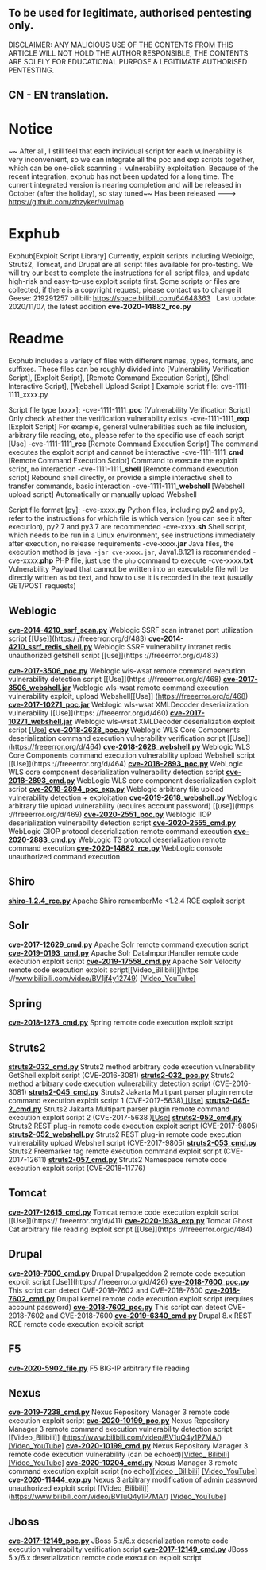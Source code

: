 ## To be used for legitimate, authorised pentesting only.
DISCLAIMER: ANY MALICIOUS USE OF THE CONTENTS FROM THIS ARTICLE 
WILL NOT HOLD THE AUTHOR RESPONSIBLE, THE CONTENTS ARE SOLELY FOR
EDUCATIONAL PURPOSE & LEGITIMATE AUTHORISED PENTESTING.
## CN - EN translation.

# Notice
~~ After all, I still feel that each individual script for each vulnerability is very inconvenient, so we can integrate all the poc and exp scripts together, which can be one-click scanning + vulnerability exploitation. Because of the recent integration, exphub has not been updated for a long time. The current integrated version is nearing completion and will be released in October (after the holiday), so stay tuned~~
Has been released ---> https://github.com/zhzyker/vulmap

# Exphub
Exphub[Exploit Script Library] 
Currently, exploit scripts including Webloigc, Struts2, Tomcat, and Drupal are all script files available for pro-testing. We will try our best to complete the instructions for all script files, and update high-risk and easy-to-use exploit scripts first.
Some scripts or files are collected, if there is a copyright request, please contact us to change it
Geese: 219291257
bilibili: https://space.bilibili.com/64648363
 
Last update: 2020/11/07, the latest addition **cve-2020-14882_rce.py**

# Readme
Exphub includes a variety of files with different names, types, formats, and suffixes. These files can be roughly divided into [Vulnerability Verification Script], [Exploit Script], [Remote Command Execution Script], [Shell Interactive Script], [Webshell Upload Script ]
Example script file: cve-1111-1111_xxxx.py

Script file type [xxxx]:
-cve-1111-1111_**poc** [Vulnerability Verification Script] Only check whether the verification vulnerability exists
-cve-1111-1111_**exp** [Exploit Script] For example, general vulnerabilities such as file inclusion, arbitrary file reading, etc., please refer to the specific use of each script [Use]
-cve-1111-1111_**rce** [Remote Command Execution Script] The command executes the exploit script and cannot be interactive
-cve-1111-1111_**cmd** [Remote Command Execution Script] Command to execute the exploit script, no interaction
-cve-1111-1111_**shell** [Remote command execution script] Rebound shell directly, or provide a simple interactive shell to transfer commands, basic interaction
-cve-1111-1111_**webshell** [Webshell upload script] Automatically or manually upload Webshell

Script file format [py]:
-cve-xxxx.**py** Python files, including py2 and py3, refer to the instructions for which file is which version (you can see it after execution), py2.7 and py3.7 are recommended
-cve-xxxx.**sh** Shell script, which needs to be run in a Linux environment, see instructions immediately after execution, no release requirements
-cve-xxxx.**jar** Java files, the execution method is `java -jar cve-xxxx.jar`, Java1.8.121 is recommended
-cve-xxxx.**php** PHP file, just use the `php` command to execute
-cve-xxxx.**txt** Vulnerability Payload that cannot be written into an executable file will be directly written as txt text, and how to use it is recorded in the text (usually GET/POST requests)

## Weblogic
[**cve-2014-4210_ssrf_scan.py**](https://github.com/zhzyker/exphub/blob/master/weblogic/) Weblogic SSRF scan intranet port utilization script [[Use]](https:/ /freeerror.org/d/483)
[**cve-2014-4210_ssrf_redis_shell.py**](https://github.com/zhzyker/exphub/blob/master/weblogic/) Weblogic SSRF vulnerability intranet redis unauthorized getshell script [[use]](https ://freeerror.org/d/483)

[**cve-2017-3506_poc.py**](https://github.com/zhzyker/exphub/blob/master/weblogic/) Weblogic wls-wsat remote command execution vulnerability detection script [[Use]](https ://freeerror.org/d/468)
[**cve-2017-3506_webshell.jar**](https://github.com/zhzyker/exphub/blob/master/weblogic/) Weblogic wls-wsat remote command execution vulnerability exploit, upload Webshell[[Use]] (https://freeerror.org/d/468)
[**cve-2017-10271_poc.jar**](https://github.com/zhzyker/exphub/blob/master/weblogic/) Weblogic wls-wsat XMLDecoder deserialization vulnerability [[Use]](https: //freeerror.org/d/460)
[**cve-2017-10271_webshell.jar**](https://github.com/zhzyker/exphub/blob/master/weblogic/) Weblogic wls-wsat XMLDecoder deserialization exploit script [[Use]]( https://freeerror.org/d/460)
[**cve-2018-2628_poc.py**](https://github.com/zhzyker/exphub/blob/master/weblogic/) Weblogic WLS Core Components deserialization command execution vulnerability verification script [[Use]] (https://freeerror.org/d/464)
[**cve-2018-2628_webshell.py**](https://github.com/zhzyker/exphub/blob/master/weblogic/) Weblogic WLS Core Components command execution vulnerability upload Webshell script [[Use]](https ://freeerror.org/d/464)
[**cve-2018-2893_poc.py**](https://github.com/zhzyker/exphub/blob/master/weblogic/) WebLogic WLS core component deserialization vulnerability detection script
[**cve-2018-2893_cmd.py**](https://github.com/zhzyker/exphub/blob/master/weblogic/) WebLogic WLS core component deserialization exploit script
[**cve-2018-2894_poc_exp.py**](https://github.com/zhzyker/exphub/blob/master/weblogic/) Weblogic arbitrary file upload vulnerability detection + exploitation
[**cve-2019-2618_webshell.py**](https://github.com/zhzyker/exphub/blob/master/weblogic/) Weblogic arbitrary file upload vulnerability (requires account password) [[use]](https ://freeerror.org/d/469)
[**cve-2020-2551_poc.py**](https://github.com/zhzyker/exphub/blob/master/weblogic/) Weblogic IIOP deserialization vulnerability detection script
[**cve-2020-2555_cmd.py**](https://github.com/zhzyker/exphub/blob/master/weblogic/) WebLogic GIOP protocol deserialization remote command execution
[**cve-2020-2883_cmd.py**](https://github.com/zhzyker/exphub/blob/master/weblogic/) WebLogic T3 protocol deserialization remote command execution
[**cve-2020-14882_rce.py**](https://github.com/zhzyker/exphub/blob/master/weblogic/) WebLogic console unauthorized command execution

## Shiro
[**shiro-1.2.4_rce.py**](https://github.com/zhzyker/exphub/tree/master/shiro) Apache Shiro rememberMe <1.2.4 RCE exploit script

## Solr
[**cve-2017-12629_cmd.py**](https://github.com/zhzyker/exphub/tree/master/solr) Apache Solr remote command execution script
[**cve-2019-0193_cmd.py**](https://github.com/zhzyker/exphub/tree/master/solr) Apache Solr DataImportHandler remote code execution exploit script
[**cve-2019-17558_cmd.py**](https://github.com/zhzyker/exphub/tree/master/solr) Apache Solr Velocity remote code execution exploit script[[Video_Bilibili]](https ://www.bilibili.com/video/BV1jf4y12749) [[Video_YouTube]](https://www.youtube.com/watch?v=WP81oOl2AgU)

## Spring
[**cve-2018-1273_cmd.py**](https://github.com/zhzyker/exphub/tree/master/spring) Spring remote code execution exploit script

## Struts2
[**struts2-032_cmd.py**](https://github.com/zhzyker/exphub/blob/master/struts2) Struts2 method arbitrary code execution vulnerability GetShell exploit script (CVE-2016-3081)
[**struts2-032_poc.py**](https://github.com/zhzyker/exphub/blob/master/struts2) Struts2 method arbitrary code execution vulnerability detection script (CVE-2016-3081)
[**struts2-045_cmd.py**](https://github.com/zhzyker/exphub/blob/master/struts2) Struts2 Jakarta Multipart parser plugin remote command execution exploit script 1 (CVE-2017-5638)[ [Use]](https://freeerror.org/d/490)
[**struts2-045-2_cmd.py**](https://github.com/zhzyker/exphub/blob/master/struts2) Struts2 Jakarta Multipart parser plugin remote command execution exploit script 2 (CVE-2017-5638 )[[Use]](https://freeerror.org/d/490)
[**struts2-052_cmd.py**](https://github.com/zhzyker/exphub/blob/master/struts2) Struts2 REST plug-in remote code execution exploit script (CVE-2017-9805)
[**struts2-052_webshell.py**](https://github.com/zhzyker/exphub/blob/master/struts2) Struts2 REST plug-in remote code execution vulnerability upload Webshell script (CVE-2017-9805)
[**struts2-053_cmd.py**](https://github.com/zhzyker/exphub/blob/master/struts2) Struts2 Freemarker tag remote execution command exploit script (CVE-2017-12611)
[**struts2-057_cmd.py**](https://github.com/zhzyker/exphub/blob/master/struts2) Struts2 Namespace remote code execution exploit script (CVE-2018-11776)

## Tomcat
[**cve-2017-12615_cmd.py**](https://github.com/zhzyker/exphub/blob/master/tomcat/) Tomcat remote code execution exploit script [[Use]](https:// freeerror.org/d/411)
[**cve-2020-1938_exp.py**](https://github.com/zhzyker/exphub/blob/master/tomcat/) Tomcat Ghost Cat arbitrary file reading exploit script [[Use]](https ://freeerror.org/d/484)

## Drupal
[**cve-2018-7600_cmd.py**](https://github.com/zhzyker/exphub/tree/master/drupal) Drupal Drupalgeddon 2 remote code execution exploit script [Use]](https:/ /freeerror.org/d/426)
[**cve-2018-7600_poc.py**](https://github.com/zhzyker/exphub/tree/master/drupal) This script can detect CVE-2018-7602 and CVE-2018-7600
[**cve-2018-7602_cmd.py**](https://github.com/zhzyker/exphub/tree/master/drupal) Drupal kernel remote code execution exploit script (requires account password)
[**cve-2018-7602_poc.py**](https://github.com/zhzyker/exphub/tree/master/drupal) This script can detect CVE-2018-7602 and CVE-2018-7600
[**cve-2019-6340_cmd.py**](https://github.com/zhzyker/exphub/tree/master/drupal) Drupal 8.x REST RCE remote code execution exploit script

## F5
[**cve-2020-5902_file.py**](https://github.com/zhzyker/exphub/tree/master/f5) F5 BIG-IP arbitrary file reading

## Nexus
[**cve-2019-7238_cmd.py**](https://github.com/zhzyker/exphub/tree/master/nexus/) Nexus Repository Manager 3 remote code execution exploit script
[**cve-2020-10199_poc.py**](https://github.com/zhzyker/exphub/tree/master/nexus/) Nexus Repository Manager 3 remote command execution vulnerability detection script [[Video_Bilibili]] (https://www.bilibili.com/video/BV1uQ4y1P7MA/) [[Video_YouTube]](https://www.youtube.com/watch?v=ocQMDYxTMKk)
[**cve-2020-10199_cmd.py**](https://github.com/zhzyker/exphub/tree/master/nexus/) Nexus Repository Manager 3 remote code execution vulnerability (can be echoed)[[Video_ Bilibili]](https://www.bilibili.com/video/BV1uQ4y1P7MA/) [[Video_YouTube]](https://www.youtube.com/watch?v=ocQMDYxTMKk)
[**cve-2020-10204_cmd.py**](https://github.com/zhzyker/exphub/tree/master/nexus/) Nexus Manager 3 remote command execution exploit script (no echo)[[video _Bilibili]](https://www.bilibili.com/video/BV1uQ4y1P7MA/) [[Video_YouTube]](https://www.youtube.com/watch?v=ocQMDYxTMKk)
[**cve-2020-11444_exp.py**](https://github.com/zhzyker/exphub/tree/master/nexus/) Nexus 3 arbitrary modification of admin password unauthorized exploit script [[Video_Bilibili]] (https://www.bilibili.com/video/BV1uQ4y1P7MA/) [[Video_YouTube]](https://www.youtube.com/watch?v=ocQMDYxTMKk)

## Jboss
[**cve-2017-12149_poc.py**](https://github.com/zhzyker/exphub/tree/master/jboss) JBoss 5.x/6.x deserialization remote code execution vulnerability verification script
[**cve-2017-12149_cmd.py**](https://github.com/zhzyker/exphub/tree/master/jboss) JBoss 5.x/6.x deserialization remote code execution exploit script
